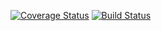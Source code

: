 [![Coverage Status](https://coveralls.io/repos/github/ak2378/csv-reader/badge.svg?branch=main)](https://coveralls.io/github/ak2378/csv-reader?branch=main)
[![Build Status](https://travis-ci.com/ak2378/csv-reader.svg?branch=main)](https://travis-ci.com/ak2378/csv-reader)
